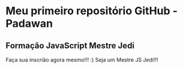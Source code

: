 # Meu primeiro repositório GitHub - Padawan
## Formação JavaScript Mestre Jedi

Faça sua inscrião agora mesmo!!! :) Seja um Mestre JS Jedi!!!
